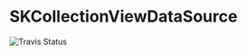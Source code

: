 # SKCollectionViewDataSource

![Travis Status](https://travis-ci.org/skladek/SKCollectionViewDataSource.svg?branch=master)
